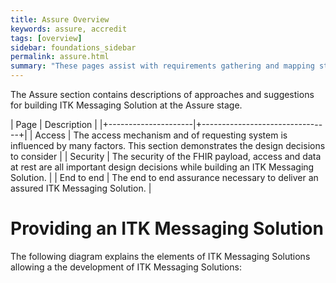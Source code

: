 ```yaml
---
title: Assure Overview
keywords: assure, accredit
tags: [overview]
sidebar: foundations_sidebar
permalink: assure.html
summary: "These pages assist with requirements gathering and mapping stages of a ITK Messaging Solution development process."
---
```


The Assure section contains descriptions of approaches and suggestions for building ITK Messaging Solution at the Assure stage.

| Page              |  Description    |
|+---------------------|+--------------------------------+|
| Access | The access mechanism and of requesting system is influenced by many factors. This section demonstrates the design decisions to consider | 
| Security | The security of the FHIR payload, access and data at rest are all important design decisions while building an ITK Messaging Solution.  | 
| End to end | The end to end assurance necessary to deliver an assured ITK Messaging Solution.  | 


# Providing an ITK Messaging Solution #

The following diagram explains the elements of ITK Messaging Solutions allowing a the development of ITK Messaging Solutions:



